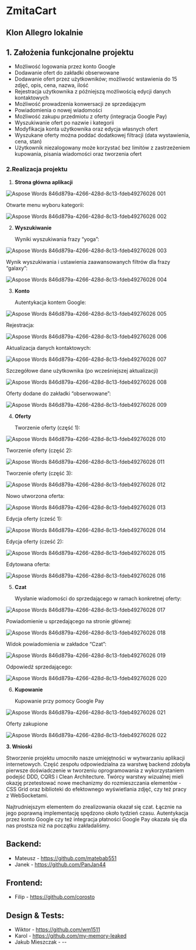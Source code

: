 # ZmitaCart
## Klon Allegro lokalnie

**<h2>1. Założenia funkcjonalne projektu</h2>**

- Możliwość logowania przez konto Google
- Dodawanie ofert do zakładki obserwowane
- Dodawanie ofert przez użytkowników; możliwość wstawienia do 15 zdjęć, opis, cena, nazwa, ilość
- Rejestracja użytkownika z późniejszą możliwością edycji danych kontaktowych
- Możliwość prowadzenia konwersacji ze sprzedającym
- Powiadomienia o nowej wiadomości
- Możliwość zakupu przedmiotu z oferty (integracja Google Pay)
- Wyszukiwanie ofert po nazwie i kategorii
- Modyfikacja konta użytkownika oraz edycja własnych ofert
- Wyszukane oferty można poddać dodatkowej filtracji (data wystawienia, cena, stan)
- Użytkownik niezalogowany może korzystać bez limitów z zastrzeżeniem kupowania, pisania wiadomości oraz tworzenia ofert

**<h3>2.Realizacja projektu</h3>**

1) **Strona główna aplikacji**

![Aspose Words 846d879a-4266-428d-8c13-fdeb49276026 001](https://github.com/mbabinski218/ZmitaCart/assets/72280222/bab601dc-d107-4757-aa38-09b97e685c39)


Otwarte menu wyboru kategorii:

![Aspose Words 846d879a-4266-428d-8c13-fdeb49276026 002](https://github.com/mbabinski218/ZmitaCart/assets/72280222/6cfecfeb-cffa-404a-b8c1-38ddd76954bf)

2) **Wyszukiwanie**

   Wyniki wyszukiwania frazy “yoga”:

![Aspose Words 846d879a-4266-428d-8c13-fdeb49276026 003](https://github.com/mbabinski218/ZmitaCart/assets/72280222/31e5cf0b-6c82-4026-ab78-a12ea896f39c)

Wynik wyszukiwania i ustawienia zaawansowanych filtrów dla frazy “galaxy”:

![Aspose Words 846d879a-4266-428d-8c13-fdeb49276026 004](https://github.com/mbabinski218/ZmitaCart/assets/72280222/b983fa4c-2e4e-4b76-880c-03a90edf9efe)

3) **Konto**

   Autentykacja kontem Google:

![Aspose Words 846d879a-4266-428d-8c13-fdeb49276026 005](https://github.com/mbabinski218/ZmitaCart/assets/72280222/bf2f7c91-0987-45bd-a79b-67fea9519173)

Rejestracja:

![Aspose Words 846d879a-4266-428d-8c13-fdeb49276026 006](https://github.com/mbabinski218/ZmitaCart/assets/72280222/c469f77e-1d54-4937-bd90-5228ea5f6333)

Aktualizacja danych kontaktowych:

![Aspose Words 846d879a-4266-428d-8c13-fdeb49276026 007](https://github.com/mbabinski218/ZmitaCart/assets/72280222/007f171f-b6ab-4040-8a84-74ab5f02e0a4)

Szczegółowe dane użytkownika (po wcześniejszej aktualizacji)

![Aspose Words 846d879a-4266-428d-8c13-fdeb49276026 008](https://github.com/mbabinski218/ZmitaCart/assets/72280222/5cae0920-593e-4278-9059-a2efec032e0b)

Oferty dodane do zakładki “obserwowane”:

![Aspose Words 846d879a-4266-428d-8c13-fdeb49276026 009](https://github.com/mbabinski218/ZmitaCart/assets/72280222/c9ba2490-a312-48f5-b9f6-68a9ee6eed89)

4) **Oferty**

   Tworzenie oferty (część 1):

![Aspose Words 846d879a-4266-428d-8c13-fdeb49276026 010](https://github.com/mbabinski218/ZmitaCart/assets/72280222/475e0111-61e3-49b1-bfe7-36c5539d694c)

Tworzenie oferty (część 2):

![Aspose Words 846d879a-4266-428d-8c13-fdeb49276026 011](https://github.com/mbabinski218/ZmitaCart/assets/72280222/b3ac1f6a-3ab1-493f-80b0-b51fb0293440)

Tworzenie oferty (część 3):

![Aspose Words 846d879a-4266-428d-8c13-fdeb49276026 012](https://github.com/mbabinski218/ZmitaCart/assets/72280222/13c034af-7c42-467b-b9f7-90bdbb92501c)

Nowo utworzona oferta:

![Aspose Words 846d879a-4266-428d-8c13-fdeb49276026 013](https://github.com/mbabinski218/ZmitaCart/assets/72280222/c48afc92-bdee-41b3-9620-0f01f3953551)

Edycja oferty (cześć 1):

![Aspose Words 846d879a-4266-428d-8c13-fdeb49276026 014](https://github.com/mbabinski218/ZmitaCart/assets/72280222/2baf4266-3d77-4e3a-b53b-713cbf5b4eb5)

Edycja oferty (cześć 2):

![Aspose Words 846d879a-4266-428d-8c13-fdeb49276026 015](https://github.com/mbabinski218/ZmitaCart/assets/72280222/a0235e3f-6a12-4708-bbab-7239407e9975)

Edytowana oferta:

![Aspose Words 846d879a-4266-428d-8c13-fdeb49276026 016](https://github.com/mbabinski218/ZmitaCart/assets/72280222/28d547c5-95f3-42c6-8d8a-58c29146a074)

5) **Czat**

   Wysłanie wiadomości do sprzedającego w ramach konkretnej oferty:

![Aspose Words 846d879a-4266-428d-8c13-fdeb49276026 017](https://github.com/mbabinski218/ZmitaCart/assets/72280222/9dcf6b69-ab83-4cac-b3aa-770d4603f0c3)

Powiadomienie u sprzedającego na stronie głównej:

![Aspose Words 846d879a-4266-428d-8c13-fdeb49276026 018](https://github.com/mbabinski218/ZmitaCart/assets/72280222/f5ead227-8b8a-4759-adc6-8b91927299be)

Widok powiadomienia w zakładce “Czat”:

![Aspose Words 846d879a-4266-428d-8c13-fdeb49276026 019](https://github.com/mbabinski218/ZmitaCart/assets/72280222/131a7315-1e8a-4bd3-b4c2-c53fed405005)

Odpowiedź sprzedającego:

![Aspose Words 846d879a-4266-428d-8c13-fdeb49276026 020](https://github.com/mbabinski218/ZmitaCart/assets/72280222/878732b1-39e9-4edd-b1bd-2336770e9430)

6) **Kupowanie**

   Kupowanie przy pomocy Google Pay

![Aspose Words 846d879a-4266-428d-8c13-fdeb49276026 021](https://github.com/mbabinski218/ZmitaCart/assets/72280222/f869554e-bba5-450d-ac2b-4784501c249e)

Oferty zakupione

![Aspose Words 846d879a-4266-428d-8c13-fdeb49276026 022](https://github.com/mbabinski218/ZmitaCart/assets/72280222/994b2894-98c1-447d-9739-f5e5cf343408)

**3. Wnioski**

Stworzenie projektu umocniło nasze umiejętności w wytwarzaniu aplikacji internetowych. Część zespołu odpowiedzialna za warstwę backend zdobyła pierwsze doświadczenie w tworzeniu oprogramowania z wykorzystaniem podejść DDD, CQRS i Clean Architecture. Twórcy warstwy wizualnej mieli okazję przetestować nowe mechanizmy do rozmieszczania elementów - CSS Grid oraz biblioteki do efektownego wyświetlania zdjęć, czy też pracy z WebSocketami.

Najtrudniejszym elementem do zrealizowania okazał się czat. Łącznie na jego poprawną implementację spędzono około tydzień czasu. Autentykacja przez konto Google czy też integracja płatności Google Pay okazała się dla nas prostsza niż na początku zakładaliśmy.


## Backend:
- Mateusz - https://github.com/matebab551
- Janek - https://github.com/PanJan44

## Frontend:
- Filip - https://github.com/corosto

## Design & Tests:
- Wiktor - https://github.com/wm1511
- Karol - https://github.com/my-memory-leaked
- Jakub Mieszczak - -\-
